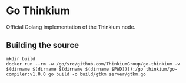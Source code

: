 # Go Thinkium

Official Golang implementation of the Thinkium node.

## Building the source

```shell
mkdir build
docker run --rm -w /go/src/github.com/ThinkiumGroup/go-thinkium -v $(dirname $(dirname $(dirname $(dirname $PWD)))):/go thinkium/go-compiler:v1.0.0 go build -o build/gtkm server/gtkm.go
```
